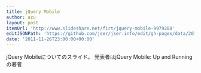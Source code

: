 ```yaml
---
title: jQuery Mobile
author: azu
layout: post
itemUrl: 'http://www.slideshare.net/firt/jquery-mobile-9979288'
editJSONPath: 'https://github.com/jser/jser.info/edit/gh-pages/data/2011/11/index.json'
date: '2011-11-26T23:00:00+00:00'
---
```

jQuery Mobileについてのスライド。
発表者はjQuery Mobile: Up and Runningの著者
